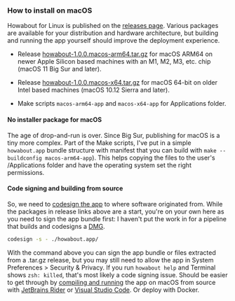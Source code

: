 ### How to install on macOS

Howabout for Linux is published on the [releases page](https://github.com/plastic-plant/howabout/releases). Various packages are available for your distribution and hardware architecture, but building and running the app yourself should improve the deployment experience.

- Release [howabout-1.0.0.macos-arm64.tar.gz](https://github.com/plastic-plant/howabout/releases/download/v1.0.0/howabout-1.0.0.macos-arm64.tar.gz) for macOS ARM64 on newer Apple Silicon based machines with an M1, M2, M3, etc. chip (macOS 11 Big Sur and later).
- Release [howabout-1.0.0.macos-x64.tar.gz](https://github.com/plastic-plant/howabout/releases/download/v1.0.0/howabout-1.0.0.macos-x64.tar.gz) for macOS 64-bit on older Intel based machines (macOS 10.12 Sierra and later).

- Make scripts `macos-arm64-app` and `macos-x64-app` for Applications folder.

#### No installer package for macOS

The age of drop-and-run is over. Since Big Sur, publishing for macOS is a tiny more complex. Part of the Make scripts, I've put in a simple `howabout.app` bundle structure with manifest that you can build with `make --buildconfig macos-arm64-app`). This helps copying the files to the user's /Applications folder and have the operating system set the right permissions.


#### Code signing and building from source

So, we need to [codesign the app](https://github.com/spyder-ide/spyder/wiki/Dev:-Codesigning-the-macOS-Standalone-Application) to where software originated from. While the packages in release links above are a start, you're on your own here as you need to sign the app bundle first: I haven't put the work in for a pipeline that builds and codesigns a [DMG](https://en.wikipedia.org/wiki/Apple_Disk_Image).

```bash
codesign -s - ./howabout.app/
```

With the command above you can sign the app bundle or files extracted from a .tar.gz release, but you may still need to allow the app in System Preferences > Security & Privacy. If you run `howabout help` and Terminal shows `zsh: killed`, that's most likely a code signing issue. Should be easier to get through by [compiling and running](23_build_with_dotnet_cli.md) the app on macOS from source with [JetBrains Rider](22_build_with_rider.md) or [Visual Studio Code](21_build_with_visual_studio_code.md). Or deploy with Docker.
